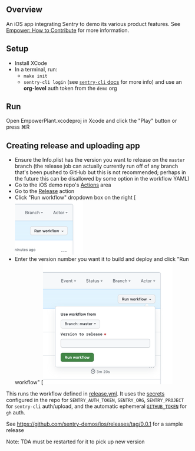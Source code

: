 ## Overview

An iOS app integrating Sentry to demo its various product features. See [Empower: How to Contribute](https://www.notion.so/sentry/Empower-How-to-Contribute-3190417cf9b14e7c895fb352d5c28bd6#0a64b16867e9418abc027f2450635510) for more information.

## Setup
- Install XCode
- In a terminal, run: 
    - `make init`
    - `sentry-cli login` (see [`sentry-cli` docs](https://docs.sentry.io/product/cli/) for more info) and use an **org-level** auth token from the `demo` org

## Run
Open EmpowerPlant.xcodeproj in Xcode and click the "Play" button or press ⌘R 

## Creating release and uploading app

- Ensure the Info.plist has the version you want to release on the `master` branch (the release job can actually currently run off of any branch that's been pushed to GitHub but this is not recommended; perhaps in the future this can be disallowed by some option in the workflow YAML)
- Go to the iOS demo repo's [Actions](https://github.com/sentry-demos/ios/actions) area
- Go to the [Release](https://github.com/sentry-demos/ios/actions/workflows/release.yml) action
- Click "Run workflow" dropdown box on the right [![The first "Run workflow" button](docs/run-workflow1.png)
- Enter the version number you want it to build and deploy and click "Run workflow" [![The second "Run workflow" button](docs/run-workflow2.png)

This runs the workflow defined in [release.yml](.github/workflows/release.yml). It uses the [secrets](https://github.com/sentry-demos/ios/settings/secrets/actions) configured in the repo for `SENTRY_AUTH_TOKEN`, `SENTRY_ORG`, `SENTRY_PROJECT` for `sentry-cli` auth/upload, and the automatic ephemeral [`GITHUB_TOKEN`](https://github.blog/changelog/2021-09-20-github-actions-ephemeral-self-hosted-runners-new-webhooks-for-auto-scaling/) for `gh` auth.

See https://github.com/sentry-demos/ios/releases/tag/0.0.1 for a sample release

Note: TDA must be restarted for it to pick up new version
